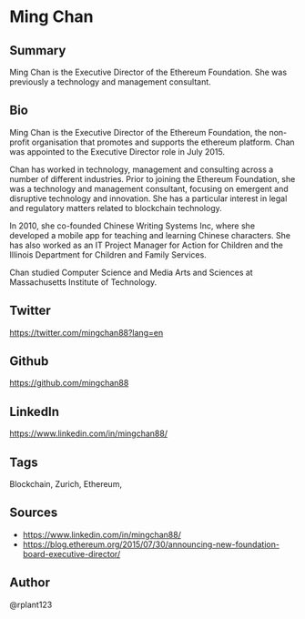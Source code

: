 # Ming Chan

## Summary
Ming Chan is the Executive Director of the Ethereum Foundation. She was previously a technology and management consultant.

## Bio
Ming Chan is the Executive Director of the Ethereum Foundation, the non-profit organisation that promotes and supports the ethereum platform. Chan was appointed to the Executive Director role in July 2015. 

Chan has worked in technology, management and consulting across a number of different industries. Prior to joining the Ethereum Foundation, she was a technology and management consultant, focusing on emergent and disruptive technology and innovation. She has a particular interest in legal and regulatory matters related to blockchain technology.

In 2010, she co-founded Chinese Writing Systems Inc, where she developed a mobile app for teaching and learning Chinese characters. She has also worked as an IT Project Manager for Action for Children and the Illinois Department for Children and Family Services.

Chan studied Computer Science and Media Arts and Sciences at Massachusetts Institute of Technology.

## Twitter
https://twitter.com/mingchan88?lang=en

## Github
https://github.com/mingchan88

## LinkedIn
https://www.linkedin.com/in/mingchan88/

## Tags
Blockchain, Zurich, Ethereum,

## Sources
* https://www.linkedin.com/in/mingchan88/
* https://blog.ethereum.org/2015/07/30/announcing-new-foundation-board-executive-director/ 

## Author
@rplant123

